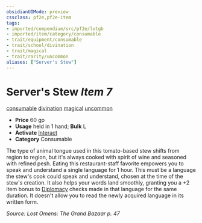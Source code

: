 ```yaml
---
obsidianUIMode: preview
cssclass: pf2e,pf2e-item
tags:
- imported/compendium/src/pf2e/lotgb
- imported/item/category/consumable
- trait/equipment/consumable
- trait/school/divination
- trait/magical
- trait/rarity/uncommon
aliases: ["Server's Stew"]
---
```

# Server's Stew *Item 7*  
[consumable](consumable.md)  [divination](divination.md)  [magical](magical.md)  [uncommon](uncommon.md)  

- **Price** 60 gp
- **Usage** held in 1 hand; **Bulk** L
- **Activate** [Interact](interact.md)
- **Category** Consumable

The type of animal tongue used in this tomato-based stew shifts from region to region, but it's always cooked with spirit of wine and seasoned with refined pesh. Eating this restaurant-staff favorite empowers you to speak and understand a single language for 1 hour. This must be a language the stew's cook could speak and understand, chosen at the time of the stew's creation. It also helps your words land smoothly, granting you a +2 item bonus to [Diplomacy](../../skills.md#Diplomacy) checks made in that language for the same duration. It doesn't allow you to read the newly acquired language in its written form.

*Source: Lost Omens: The Grand Bazaar p. 47*